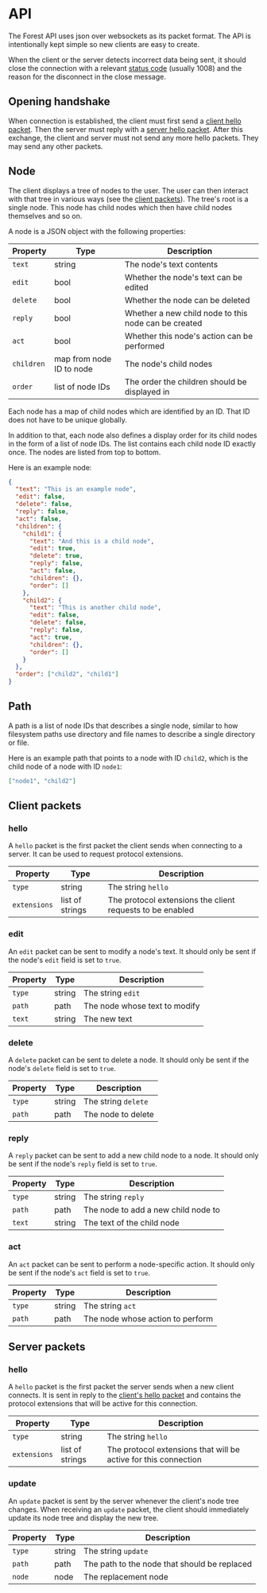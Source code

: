 # API

The Forest API uses json over websockets as its packet format. The API is
intentionally kept simple so new clients are easy to create.

When the client or the server detects incorrect data being sent, it should close
the connection with a relevant
[status code](https://tools.ietf.org/html/rfc6455#section-7.4) (usually 1008)
and the reason for the disconnect in the close message.

## Opening handshake

When connection is established, the client must first send a
[client hello packet](#hello). Then the server must reply with a
[server hello packet](#hello-1). After this exchange, the client and server must
not send any more hello packets. They may send any other packets.

## Node

The client displays a tree of nodes to the user. The user can then interact with
that tree in various ways (see the [client packets](#client-packets)). The
tree's root is a single node. This node has child nodes which then have child
nodes themselves and so on.

A node is a JSON object with the following properties:

| Property   | Type                     | Description                                          |
|------------|--------------------------|------------------------------------------------------|
| `text`     | string                   | The node's text contents                             |
| `edit`     | bool                     | Whether the node's text can be edited                |
| `delete`   | bool                     | Whether the node can be deleted                      |
| `reply`    | bool                     | Whether a new child node to this node can be created |
| `act`      | bool                     | Whether this node's action can be performed          |
| `children` | map from node ID to node | The node's child nodes                               |
| `order`    | list of node IDs         | The order the children should be displayed in        |

Each node has a map of child nodes which are identified by an ID. That ID does
not have to be unique globally.

In addition to that, each node also defines a display order for its child nodes
in the form of a list of node IDs. The list contains each child node ID exactly
once. The nodes are listed from top to bottom.

Here is an example node:

``` json
{
  "text": "This is an example node",
  "edit": false,
  "delete": false,
  "reply": false,
  "act": false,
  "children": {
    "child1": {
      "text": "And this is a child node",
      "edit": true,
      "delete": true,
      "reply": false,
      "act": false,
      "children": {},
      "order": []
    },
    "child2": {
      "text": "This is another child node",
      "edit": false,
      "delete": false,
      "reply": false,
      "act": true,
      "children": {},
      "order": []
    }
  },
  "order": ["child2", "child1"]
}
```

## Path

A path is a list of node IDs that describes a single node, similar to how
filesystem paths use directory and file names to describe a single directory or
file.

Here is an example path that points to a node with ID `child2`, which is the
child node of a node with ID `node1`:

``` json
["node1", "child2"]
```

## Client packets

### hello

A `hello` packet is the first packet the client sends when connecting to a
server. It can be used to request protocol extensions.

| Property     | Type            | Description                                               |
|--------------|-----------------|-----------------------------------------------------------|
| `type`       | string          | The string `hello`                                        |
| `extensions` | list of strings | The protocol extensions the client requests to be enabled |

### edit

An `edit` packet can be sent to modify a node's text. It should only be sent if
the node's `edit` field is set to `true`.

| Property | Type   | Description                   |
|----------|--------|-------------------------------|
| `type`   | string | The string `edit`             |
| `path`   | path   | The node whose text to modify |
| `text`   | string | The new text                  |

### delete

A `delete` packet can be sent to delete a node. It should only be sent if the
node's `delete` field is set to `true`.

| Property | Type   | Description         |
|----------|--------|---------------------|
| `type`   | string | The string `delete` |
| `path`   | path   | The node to delete  |

### reply

A `reply` packet can be sent to add a new child node to a node. It should only
be sent if the node's `reply` field is set to `true`.

| Property | Type   | Description                         |
|----------|--------|-------------------------------------|
| `type`   | string | The string `reply`                  |
| `path`   | path   | The node to add a new child node to |
| `text`   | string | The text of the child node          |

### act

An `act` packet can be sent to perform a node-specific action. It should only be
sent if the node's `act` field is set to `true`.

| Property | Type   | Description                      |
|----------|--------|----------------------------------|
| `type`   | string | The string `act`                 |
| `path`   | path   | The node whose action to perform |

## Server packets

### hello

A `hello` packet is the first packet the server sends when a new client
connects. It is sent in reply to the [client's hello packet](#hello) and
contains the protocol extensions that will be active for this connection.

| Property     | Type            | Description                                                     |
|--------------|-----------------|-----------------------------------------------------------------|
| `type`       | string          | The string `hello`                                              |
| `extensions` | list of strings | The protocol extensions that will be active for this connection |

### update

An `update` packet is sent by the server whenever the client's node tree
changes. When receiving an `update` packet, the client should immediately update
its node tree and display the new tree.

| Property | Type   | Description                                  |
|----------|--------|----------------------------------------------|
| `type`   | string | The string `update`                          |
| `path`   | path   | The path to the node that should be replaced |
| `node`   | node   | The replacement node                         |
